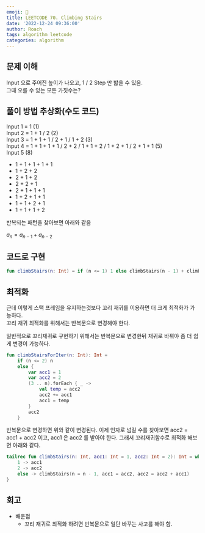 ```yaml
---
emoji: 🧮
title: LEETCODE 70. Climbing Stairs
date: '2022-12-24 09:36:00'
author: Roach
tags: algorithm leetcode
categories: algorithm
---
```


## 문제 이해

Input 으로 주어진 높이가 나오고, 1 / 2 Step 만 밟을 수 있음.  
그때 오를 수 있는 모든 가짓수는?

## 풀이 방법 추상화(수도 코드)

Input 1 = 1 (1)  
Input 2 = 1 + 1 / 2 (2)  
Input 3 = 1 + 1 + 1 / 2 + 1 / 1 + 2 (3)  
Input 4 = 1 + 1 + 1 + 1 / 2 + 2 / 1 + 1 + 2 / 1 + 2 + 1 / 2 + 1 + 1 (5)  
Input 5 (8)  
- 1 + 1 + 1 + 1 + 1
- 1 + 2 + 2 
- 2 + 1 + 2 
- 2 + 2 + 1
- 2 + 1 + 1 + 1
- 1 + 2 + 1 + 1  
- 1 + 1 + 2 + 1
- 1 + 1 + 1 + 2

반복되는 패턴을 찾아보면 아래와 같음

$a_n = a_{n-1} + a_{n - 2}$

## 코드로 구현

```kotlin
fun climbStairs(n: Int) = if (n <= 1) 1 else climbStairs(n - 1) + climbStairs(n - 2)
```
## 최적화

근데 이렇게 스택 프레임을 유지하는것보다 꼬리 재귀를 이용하면 더 크게 최적화가 가능하다.  
꼬리 재귀 최적화를 위해서는 반복문으로 변경해야 한다.  

일반적으로 꼬리재귀로 구현하기 위해서는 반복문으로 변경한뒤 재귀로 바꿔야 좀 더 쉽게 변경이 가능하다. 

```kotlin
fun climbStairsForIter(n: Int): Int =
    if (n <= 2) n
    else {
        var acc1 = 1
        var acc2 = 2
        (3 .. n).forEach { _ ->
            val temp = acc2
            acc2 += acc1
            acc1 = temp
        }
        acc2
    }
```

반복문으로 변경하면 위와 같이 변경된다. 
이제 인자로 넘길 수를 찾아보면 acc2 = acc1 + acc2 이고, acc1 은 acc2 를 받아야 한다. 그래서 꼬리재귀함수로 최적화 해보면 아래와 같다.

```kotlin
tailrec fun climbStairs(n: Int, acc1: Int = 1, acc2: Int = 2): Int = when (n) {
    1 -> acc1
    2 -> acc2
    else -> climbStairs(n = n - 1, acc1 = acc2, acc2 = acc2 + acc1)
}
```

## 회고

- 배운점
    - 꼬리 재귀로 최적화 하려면 반복문으로 일단 바꾸는 사고를 해야 함.